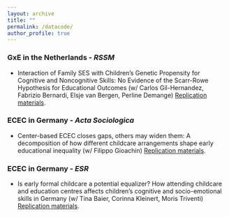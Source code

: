 ```yaml
---
layout: archive
title: ""
permalink: /datacode/
author_profile: true
---
```


### GxE in the Netherlands - _RSSM_ 
- Interaction of Family SES with Children’s Genetic Propensity for Cognitive and Noncognitive Skills: 
No Evidence of the Scarr-Rowe Hypothesis for Educational Outcomes (w/ Carlos Gil-Hernandez, Fabrizio Bernardi, Elsje van Bergen, Perline Demange) [Replication materials](https://github.com/GaiaGhirardi/NTR_GxE).

### ECEC in Germany - _Acta Sociologica_ 

- Center-based ECEC closes gaps, others may widen them: A decomposition of how different childcare arrangements shape early educational inequality (w/ Filippo Gioachin) [Replication materials](https://github.com/GaiaGhirardi/ECEC_decomposition). 

### ECEC in Germany - _ESR_

- Is early formal childcare a potential equalizer? How attending childcare and education centres affects children’s cognitive and socio-emotional skills in Germany (w/ Tina Baier, Corinna Kleinert, Moris Triventi) [Replication materials](https://github.com/GaiaGhirardi/ECEC).

